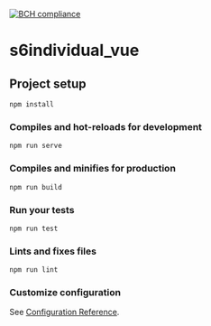 [![BCH compliance](https://bettercodehub.com/edge/badge/DanielMigchels/S6Individual_Vue?branch=master)](https://bettercodehub.com/)

# s6individual_vue

## Project setup
```
npm install
```

### Compiles and hot-reloads for development
```
npm run serve
```

### Compiles and minifies for production
```
npm run build
```

### Run your tests
```
npm run test
```

### Lints and fixes files
```
npm run lint
```

### Customize configuration
See [Configuration Reference](https://cli.vuejs.org/config/).
